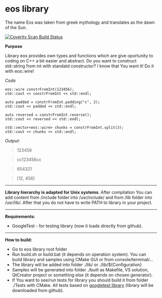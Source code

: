 # eos library
The name Eos was taken from greek mythology and translates as the dawn of the Sun.

<a href="https://scan.coverity.com/projects/skident-eos">
  <img alt="Coverity Scan Build Status"
       src="https://scan.coverity.com/projects/17192/badge.svg"/>
</a>

**Purpose**

Library eos provides own types and functions which are give oportunity to coding on C++ a bit easier and abstract. 
Do you want to construct std::string from int with standatd constructor? I know that You want it! Do it with eos::wire!

*Code*

```
eos::wire constrFromInt(123456);
std::cout << constrFromInt << std::endl;

auto padded = constrFromInt.padding("c", 2);
std::cout << padded << std::endl;

auto reversed = constrFromInt.reverse();
std::cout << reversed << std::endl;

std::vector<eos::wire> chunks = constrFromInt.split(3);
std::cout << chunks << std::endl;
````

*Output:*

> 123456

> cc123456cc

> 654321

> [12, 456]

***
    
**Library hierarchy is adapted for Unix systems**. After compilation You can add content from /include folder into /usr/include/ and from /lib folder into /usr/lib/. After that you do not have to write PATH to library in your project.

***
    
**Requirements:**
* GoogleTest - for testing library (now it loads directly from github).

***

**How to build:**
* Go to eos library root folder
* Run build.sh or build.bat (it depends on operation system). You can build library and samples using CMake GUI or from console/terminal/...
* The library will be added into folder ./lib/ or ./lib/${Configuration} 
* Samples will be generated into folder ./built as Makefile, VS solution, QtCreator project or something else (it depends on chosen generator).
* If You want to see/run tests for library you should build it from folder ./Tests with CMake. All tests based on [googletest library](https://github.com/google/googletest) (library will be downloaded from github).
    